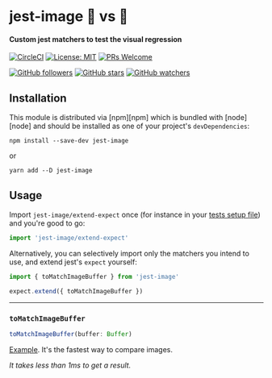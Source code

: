# jest-image 🌇 vs 🌆
#### Custom jest matchers to test the visual regression

[![CircleCI](https://circleci.com/gh/zaqqaz/jest-image/tree/master.svg?style=svg)](https://circleci.com/gh/zaqqaz/jest-image/tree/master)
[![License: MIT](https://img.shields.io/badge/License-MIT-yellow.svg)](https://opensource.org/licenses/MIT)
[![PRs Welcome](https://img.shields.io/badge/PRs-welcome-brightgreen.svg?style=flat-square)](http://makeapullrequest.com)

[![GitHub followers](https://img.shields.io/github/followers/zaqqaz.svg?style=social)](https://github.com/zaqqaz)
[![GitHub stars](https://img.shields.io/github/stars/zaqqaz/jest-image.svg?style=social)](https://github.com/zaqqaz/jest-image/stargazers)
[![GitHub watchers](https://img.shields.io/github/watchers/zaqqaz/jest-image.svg?style=social)](https://github.com/zaqqaz/jest-image/watchers)


## Installation

This module is distributed via [npm][npm] which is bundled with [node][node] and
should be installed as one of your project's `devDependencies`:

```
npm install --save-dev jest-image
```

or

```
yarn add --D jest-image
```

## Usage

Import `jest-image/extend-expect` once (for instance in your [tests setup file][])
and you're good to go:

[tests setup file]: https://facebook.github.io/jest/docs/en/configuration.html#setuptestframeworkscriptfile-string

```javascript
import 'jest-image/extend-expect'
```

Alternatively, you can selectively import only the matchers you intend to use,
and extend jest's `expect` yourself:

```javascript
import { toMatchImageBuffer } from 'jest-image'

expect.extend({ toMatchImageBuffer })
```

<hr />

### `toMatchImageBuffer`

```typescript
toMatchImageBuffer(buffer: Buffer)
```
[Example](https://github.com/zaqqaz/jest-image/blob/master/src/matchers/__tests__/toMatchImageBuffer.spec.ts).
It's the fastest way to compare images.

*It takes less than 1ms to get a result.*
